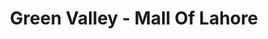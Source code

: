 ---
title: "Green Valley - Mall Of Lahore"
url: /lahore/green-valley-mall-of-lahore/
shop: Supermarkt
---